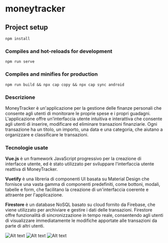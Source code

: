 # moneytracker

## Project setup
```
npm install
```

### Compiles and hot-reloads for development
```
npm run serve
```

### Compiles and minifies for production
```
npm run build && npx cap copy && npx cap sync android
```

### Descrizione
MoneyTracker è un'applicazione per la gestione delle finanze personali che consente agli utenti di monitorare le proprie spese e i propri guadagni. L'applicazione offre un'interfaccia utente intuitiva e interattiva che consente agli utenti di inserire, modificare ed eliminare transazioni finanziarie. Ogni transazione ha un titolo, un importo, una data e una categoria, che aiutano a organizzare e classificare le transazioni.
### Tecnologie usate
**Vue.js** è un framework JavaScript progressivo per la creazione di interfacce utente, ed è stato utilizzato per sviluppare l'interfaccia utente reattiva di MoneyTracker. 

**Vuetify** è una libreria di componenti UI basata su Material Design che fornisce una vasta gamma di componenti predefiniti, come bottoni, modali, tabelle e form, che facilitano la creazione di un'interfaccia coerente e attraente per l'applicazione.

**Firestore** è un database NoSQL basato su cloud fornito da Firebase, che viene utilizzato per archiviare e gestire i dati delle transazioni. Firestore offre funzionalità di sincronizzazione in tempo reale, consentendo agli utenti di visualizzare immediatamente le modifiche apportate alle transazioni da parte di altri utenti.


![Alt text](https://i.ibb.co/kDPb6H2/Screenshot-20230718-222110.png "Home")
![Alt text](https://i.ibb.co/X80GkTF/Screenshot-20230718-222223.png "Add")
![Alt text](https://i.ibb.co/QNv1cBz/Screenshot-20230718-222237.png "Settings")
